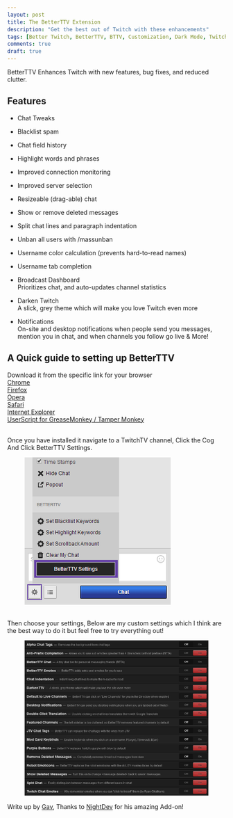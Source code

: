 ```yaml
---
layout: post
title: The BetterTTV Extension
description: "Get the best out of Twitch with these enhancements"
tags: [Better Twitch, BetterTTV, BTTV, Customization, Dark Mode, Twitch enhancements]
comments: true
draft: true
---
```


BetterTTV Enhances Twitch with new features, bug fixes, and reduced clutter.
 
## Features
 
* Chat Tweaks
* Blacklist spam
* Chat field history
* Highlight words and phrases
* Improved connection monitoring
* Improved server selection
* Resizeable (drag-able) chat
* Show or remove deleted messages
* Split chat lines and paragraph indentation
* Unban all users with /massunban
* Username color calculation (prevents hard-to-read names)
* Username tab completion
 
* Broadcast Dashboard
<br>Prioritizes chat, and auto-updates channel statistics
 
* Darken Twitch
<br>A slick, grey theme which will make you love Twitch even more
 
* Notifications
<br>On-site and desktop notifications when people send you messages, mention you in chat, and when channels you follow go live & More!

## A Quick guide to setting up BetterTTV

Download it from the specific link for your browser  
[Chrome](https://chrome.google.com/webstore/detail/betterttv/ajopnjidmegmdimjlfnijceegpefgped?hl=en)  
[Firefox](http://www.nightdev.com/betterttv/betterttvfirefox.xpi)  
[Opera](http://www.nightdev.com/betterttv/betterttvopera.nex)  
[Safari](http://www.nightdev.com/betterttv/betterttvsafari.safariextz)  
[Internet Explorer](http://www.nightdev.com/betterttv/betterttvie.exe)  
[UserScript for GreaseMonkey / Tamper Monkey](http://www.nightdev.com/betterttv/betterttv.user.js)  
 
<br>Once you have installed it navigate to a TwitchTV channel, Click the Cog And Click BetterTTV Settings.

<figure>
 <a href="/images/customization_guide/bttv_howto_settings.png"><img src="/images/customization_guide/bttv_howto_settings.png"></a>
</figure>

<br>Then choose your settings, Below are my custom settings which I think are the best way to do it but feel free to try everything out!

<figure>
 <a href="/images/customization_guide/bttv_custom_settings.png"><img src="/images/customization_guide/bttv_custom_settings.png"></a>
</figure>
 
Write up by [Gav](http://twitter.com/GavXD), Thanks to [NightDev](http://nightdev.com) for his amazing Add-on!
